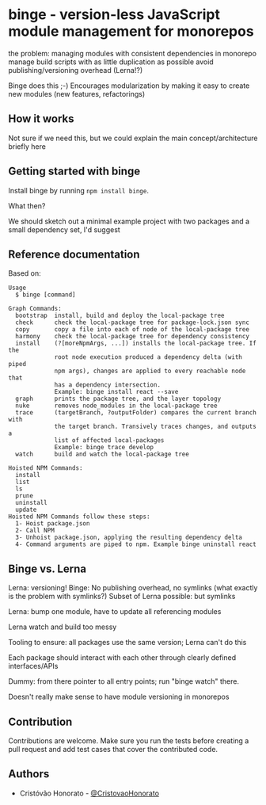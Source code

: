# binge - version-less JavaScript module management for monorepos

the problem: managing modules with consistent dependencies in monorepo
manage build scripts with as little duplication as possible
avoid publishing/versioning overhead (Lerna!?)

Binge does this ;-)
Encourages modularization by making it easy to create new modules (new features, refactorings)

## How it works
Not sure if we need this, but we could explain the main concept/architecture briefly here

## Getting started with binge
Install binge by running ``npm install binge``.

What then?

We should sketch out a minimal example project with two packages and a small dependency set, I'd suggest

## Reference documentation
Based on:
```
Usage
  $ binge [command]

Graph Commands:
  bootstrap  install, build and deploy the local-package tree
  check      check the local-package tree for package-lock.json sync
  copy       copy a file into each of node of the local-package tree
  harmony    check the local-package tree for dependency consistency
  install    (?[moreNpmArgs, ...]) installs the local-package tree. If the
             root node execution produced a dependency delta (with piped
             npm args), changes are applied to every reachable node that
             has a dependency intersection.
             Example: binge install react --save
  graph      prints the package tree, and the layer topology
  nuke       removes node_modules in the local-package tree
  trace      (targetBranch, ?outputFolder) compares the current branch with
             the target branch. Transively traces changes, and outputs a
             list of affected local-packages
             Example: binge trace develop
  watch      build and watch the local-package tree

Hoisted NPM Commands:
  install
  list
  ls
  prune
  uninstall
  update
Hoisted NPM Commands follow these steps:
  1- Hoist package.json
  2- Call NPM
  3- Unhoist package.json, applying the resulting dependency delta
  4- Command arguments are piped to npm. Example binge uninstall react
```

## Binge vs. Lerna
Lerna: versioning!
Binge: No publishing overhead, no symlinks (what exactly is the problem with symlinks?)
Subset of Lerna possible: but symlinks

Lerna: bump one module, have to update all referencing modules

Lerna watch and build too messy

Tooling to ensure: all packages use the same version; Lerna can't do this

Each package should interact with each other through clearly defined interfaces/APIs

Dummy: from there pointer to all entry points; run "binge watch" there.

Doesn't really make sense to have module versioning in monorepos

## Contribution
Contributions are welcome.
Make sure you run the tests before creating a pull request and add test cases that cover the contributed code.

## Authors

* Cristóvão Honorato - [@CristovaoHonorato](https://github.com/CristovaoHonorato)

